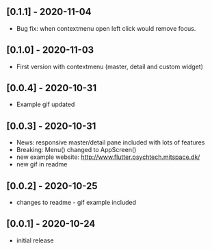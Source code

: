 ## [0.1.1] - 2020-11-04

- Bug fix: when contextmenu open left click would remove focus.

## [0.1.0] - 2020-11-03

- First version with contextmenu (master, detail and custom widget)


## [0.0.4] - 2020-10-31

- Example gif updated

## [0.0.3] - 2020-10-31

- News: responsive master/detail pane included with lots of features
- Breaking: Menu() changed to AppScreen()
- new example website: http://www.flutter.psychtech.mitspace.dk/
- new gif in readme

## [0.0.2] - 2020-10-25

- changes to readme - gif example included

## [0.0.1] - 2020-10-24

- initial release
